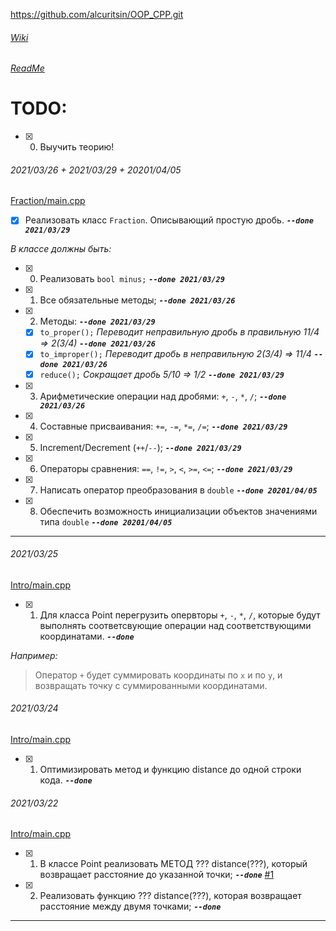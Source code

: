 ﻿https://github.com/alcuritsin/OOP_CPP.git

###### [Wiki](wiki)
###### [ReadMe](ReadMe.md)

# TODO:
- [x] 0. Выучить теорию!

###### 2021/03/26 + 2021/03/29 + 20201/04/05
[Fraction/main.cpp](/Intro/Fraction/main.cpp)
- [x] Реализовать класс `Fraction`. Описывающий простую дробь. ***`--done 2021/03/29`***

*В классе должны быть:*

- [x] 0. Реализовать `bool minus;` ***`--done 2021/03/29`***
- [x] 1. Все обязательные методы;	***`--done 2021/03/26`***
- [x] 2. Методы:	***`--done 2021/03/29`***
	- [x] `to_proper();`	*Переводит неправильную дробь в правильную 11/4 => 2(3/4)* ***`--done 2021/03/26`***
	- [x] `to_improper();`	*Переводит дробь в неправильную	2(3/4) => 11/4* ***`--done 2021/03/26`***
	- [x] `reduce();`		*Сокращает дробь		5/10 => 1/2* ***`--done 2021/03/29`***
- [x] 3. Арифметические операции над дробями: `+`, `-`, `*`, `/`;	***`--done 2021/03/26`***
- [x] 4. Составные присваивания: `+=`, `-=`, `*=`, `/=`;	***`--done 2021/03/29`***
- [x] 5. Increment/Decrement (`++`/`--`);	***`--done 2021/03/29`***
- [x] 6. Операторы сравнения: `==`, `!=`, `>`, `<`, `>=`, `<=`;	***`--done 2021/03/29`***
- [x] 7. Написать оператор преобразования в `double` ***`--done 20201/04/05`***
- [x] 8. Обеспечить возможность инициализации объектов значениями типа `double` ***`--done 20201/04/05`***

---

###### 2021/03/25
[Intro/main.cpp](/Intro/main.cpp)
- [x] 1. Для класса Point перегрузить опервторы `+`, `-`, `*`, `/`, которые будут выполнять соответсвующие операции над соответствующими координатами. ***`--done`***

*Например:*
> Оператор `+` будет суммировать координаты по `x` и по `y`, и возвращать точку с суммированными координатами. 

###### 2021/03/24
[Intro/main.cpp](/Intro/main.cpp)
- [x] 1. Оптимизировать метод и функцию distance до одной строки кода. ***`--done`***

###### 2021/03/22
[Intro/main.cpp](/Intro/main.cpp)
- [x] 1. В классе Point реализовать МЕТОД ??? distance(???), который возвращает расстояние до указанной точки; ***`--done`*** [#1](https://github.com/alcuritsin/OOP_CPP/issues/1 "issues/1")
- [x] 2. Реализовать функцию ??? distance(???), которая возвращает расстояние между двумя точками; ***`--done`***

---
[ThisRepo]:(https://github.com/alcuritsin/OOP_CPP.git)